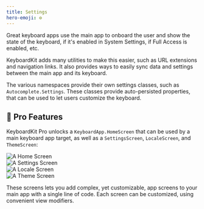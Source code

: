 ```yaml
---
title: Settings
hero-emoji: ⚙️
---
```


Great keyboard apps use the main app to onboard the user and show the state of the keyboard, if it's enabled in System Settings, if Full Access is enabled, etc.

KeyboardKit adds many utilities to make this easier, such as URL extensions and navigation links. It also provides ways to easily sync data and settings between the main app and its keyboard.

The various namespaces provide their own settings classes, such as `Autocomplete.Settings`. These classes provide auto-persisted properties, that can be used to let users customize the keyboard.


## 👑 Pro Features

KeyboardKit Pro unlocks a ``KeyboardApp.HomeScreen`` that can be used by a main keyboard app target, as well as a `SettingsScreen`, `LocaleScreen`, and `ThemeScreen`:

<div class="grid col2">
    <div><img alt="A Home Screen" src="{{page.assets}}keyboardapp-homescreen.jpg" /></div>
    <div><img alt="A Settings Screen" src="{{page.assets}}keyboardapp-settingsscreen.jpg" /></div>
    <div><img alt="A Locale Screen" src="{{page.assets}}keyboardapp-localescreen.jpg" /></div>
    <div><img alt="A Theme Screen" src="{{page.assets}}keyboardapp-themescreen.jpg" /></div>
</div>

These screens lets you add complex, yet customizable, app screens to your main app with a single line of code. Each screen can be customized, using convenient view modifiers.


[Pro]: /pro
